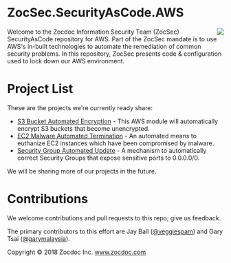# ZocSec.SecurityAsCode.AWS

<p><img src="ZocSecShieldBlue.png" align="right"/>
Welcome to the Zocdoc Information Security Team (ZocSec) SecurityAsCode repository for AWS.  Part of the ZocSec mandate is to use AWS's in-built technologies to automate the remediation of common security problems.   In this repository, ZocSec presents code & configuration used to lock down our AWS environment.  
</p>

# Project List

These are the projects we're currently ready share:

* [S3 Bucket Automated Encryption](S3-auto-encrypt/) - This AWS module will automatically encrypt S3 buckets that become unencrypted.
* [EC2 Malware Automated Termination](EC2-auto-terminate/) - An automated means to euthanize EC2 instances which have been compromised by malware.
* [Security Group Automated Update](security-group-auto-update/) - A mechanism to automatically correct Security Groups that expose sensitive ports to 0.0.0.0/0.  

We will be sharing more of our projects in the future.

# Contributions

We welcome contributions and pull requests to this repo; give us feedback.  

The primary contributors to this effort are Jay Ball ([@veggiespam](https://github.com/veggiespam)) and Gary Tsai ([@garymalaysia](https://github.com/garymalaysia)).

Copyright © 2018 Zocdoc Inc.  www.zocdoc.com

<!-- vim: spell noexpandtab sw=4 sts=4 ts=4
-->
